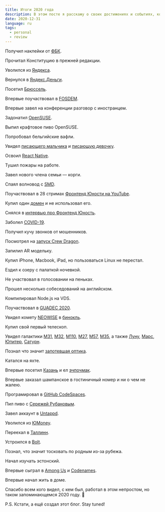 ```yaml
---
title: Итоги 2020 года
description: В этом посте я расскажу о своих достижениях и событиях, которые произошли в 2020 году
date: 2020-12-31
language: ru
tags:
  - personal
  - review
---
```

Получил наклейки от <a href="https://fbk.info" target="_blank">ФБК</a>.

Прочитал Конституцию в прежней редакции.

Уволился из <a href="https://yandex.ru" target="_blank">Яндекса</a>.

Вернулся в <a href="https://money.yandex.ru" target="_blank">Яндекс.Деньги</a>.

Посетил <a href="https://goo.gl/maps/SVWAPhqw2qXrgrJF8" target="_blank">Брюссель</a>.

Впервые поучаствовал в <a href="https://archive.fosdem.org/2020/" target="_blank">FOSDEM</a>.

Впервые завел на конференции разговор с иностранцем.

Задонатил <a href="https://www.opensuse.org/" target="_blank">OpenSUSE</a>.

Выпил крафтовое пиво OpenSUSE.

Попробовал бельгийские вафли.

Увидел <a href="https://goo.gl/maps/9MPD6jSFyh6givTZ6" target="_blank">писающего мальчика</a> и <a href="https://goo.gl/maps/GPBPGQD7f864ibyf7" target="_blank">писающую девочку</a>.

Освоил <a href="https://reactnative.dev" target="_blank">React Native</a>.

Тушил пожары на работе.

Завел нового члена семьи — корги.

Спаял волновод с <a href="https://en.wikipedia.org/wiki/Surface-mount_technology" target="_blank">SMD</a>.

Поучаствовал в 28 стримах <a href="https://www.youtube.com/channel/UCqq1LRv6KKh0bh4JrG_5vDA" target="_blank">Фронтенд Юности на YouTube</a>.

Купил один <a href="https://garagespace.dev" target="_blank">домен</a> и не использовал его.

Снялся в <a href="https://www.youtube.com/watch?v=zg3wJKuxZrE" target="_blank">интервью про Фронтенд Юность</a>.

Заболел <a href="https://twitter.com/underoot/status/1305585827850919936" target="_blank">COVID-19</a>.

Получил кучу звонков от мошенников.

Посмотрел на <a href="https://www.youtube.com/watch?v=bnChQbxLkkI" target="_blank">запуск Crew Dragon</a>.

Запилил AR модельку.

Купил iPhone, Macbook, iPad, но пользоваться Linux не перестал.

Ездил к озеру с палаткой ночевкой.

Не участвовал в голосовании на пеньках.

Прошел несколько собеседований на английском.

Компилировал Node.js на VDS.

Поучаствовал в <a href="https://events.gnome.org/event/1/" target="_blank">GUADEC 2020</a>.

Увидел комету <a href="https://en.wikipedia.org/wiki/Comet_NEOWISE" target="_blank">NEOWISE</a> в <a href="https://twitter.com/underoot/status/1284972789670322178" target="_blank">бинокль</a>.

Купил свой первый телескоп.

Увидел галактики <a href="https://en.wikipedia.org/wiki/Andromeda_Galaxy" target="_blank">М31</a>, <a href="https://en.wikipedia.org/wiki/Messier_32" target="_blank">М32</a>, <a href="https://en.wikipedia.org/wiki/Messier_110" target="_blank">М110</a>, <a href="https://en.wikipedia.org/wiki/Dumbbell_Nebula" target="_blank">М27</a>, <a href="https://en.wikipedia.org/wiki/Ring_Nebula" target="_blank">М57</a>, <a href="https://en.wikipedia.org/wiki/Messier_35" target="_blank">М35</a>, а также <a href="https://en.wikipedia.org/wiki/Moon" target="_blank">Луну</a>, <a href="https://en.wikipedia.org/wiki/Mars" target="_blank">Марс</a>, <a href="https://en.wikipedia.org/wiki/Jupiter" target="_blank">Юпитер</a>, <a href="https://en.wikipedia.org/wiki/Saturn" target="_blank">Сатурн</a>.

Познал что значит <a href="http://astro-talks.ru/forum/viewtopic.php?f=18&t=71" target="_blank">запотевшая оптика</a>.

Катался на яхте.

Впервые посетил <a href="https://goo.gl/maps/EAGDNB4pJqyKx6QbA" target="_blank">Казань</a> и ел <a href="https://ru.wikipedia.org/wiki/Эчпочмак" target="_blank">эчпочмак</a>.

Впервые заказал шампанское в гостиничный номер и ни о чем не жалею.

Програмировал в <a href="https://github.com/features/codespaces" target="_blank">GitHub CodeSpaces</a>.

Пил пиво с <a href="https://twitter.com/chicoxyzzy" target="_blank">Сережей Рубановым</a>.

Завел аккаунт в <a href="https://untappd.com" target="_blank">Untappd</a>.

Уволился из <a href="https://yoomoney.ru" target="_blank">ЮMoney</a>.

Переехал в <a href="https://goo.gl/maps/Wu5a9R8MDG3F8whn8" target="_blank">Таллинн</a>.

Устроился в <a href="https://bolt.eu/" target="_blank">Bolt</a>.

Познал, что значит тосковать по родным из-за рубежа.

Начал изучать эстонский.

Впервые сыграл в <a href="https://en.wikipedia.org/wiki/Among_Us" target="_blank">Among Us</a> и <a href="https://codenames.game/" target="_blank">Codenames</a>.

Впервые начал жить в доме.

Спасибо всем кого видел, с кем был, работал в этом непростом, но таком запоминающемся 2020 году. 🤗

P.S. Кстати, а ещё создал этот блог. Stay tuned!
